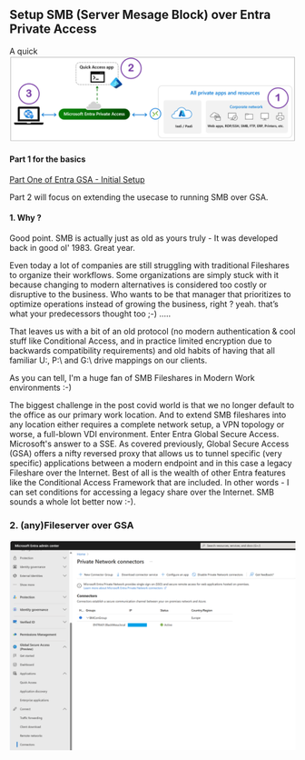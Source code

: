 
###

## Setup SMB (Server Mesage Block) over Entra Private Access

A quick 
![Screenshot](https://github.com/verboompj/EntraGSA/blob/main/Pictures/private-access-diagram-quick-access3.png)

#### Part 1 for the basics

[Part One of Entra GSA - Initial Setup](https://github.com/verboompj/EntraGSA/blob/main/EntraGSA_Part1.md)

Part 2 will focus on extending the usecase to running SMB over GSA. 

#### 1. Why ? 


Good point. SMB is actually just as old as yours truly - It was developed back in good ol' 1983. Great year. 

Even today a lot of companies are still struggling with traditional Fileshares to organize their workflows. Some organizations are simply stuck with it because changing to modern alternatives is considered too costly or disruptive to the business. Who wants to be that manager that prioritizes to optimize operations instead of growing the business, right ? yeah. that’s what your predecessors thought too ;-) ..... 

That leaves us with a bit of an old protocol (no modern authentication & cool stuff like Conditional Access, and in practice limited encryption due to backwards compatibility requirements) and old habits of having that all familiar U:\, P:\ and G:\ drive mappings on our clients. 

As you can tell, I'm a huge fan of SMB Fileshares in Modern Work environments :-) 

The biggest challenge in the post covid world is that we no longer default to the office as our primary work location. And to extend SMB fileshares into any location either requires a complete network setup, a VPN topology or worse, a full-blown VDI environment.
Enter Entra Global Secure Access. Microsoft's answer to a SSE. As covered previously, Global Secure Access (GSA) offers a nifty reversed proxy that allows us to tunnel specific (very specific) applications between a modern endpoint and in this case a legacy Fileshare over the Internet. Best of all is the wealth of other Entra features like the Conditional Access Framework that are included. In other words - I can set conditions for accessing a legacy share over the Internet. SMB sounds a whole lot better now :-).


### 2. (any)Fileserver over GSA



![Screenshot](https://github.com/verboompj/EntraGSA/blob/main/Pictures/connectors2.png)

